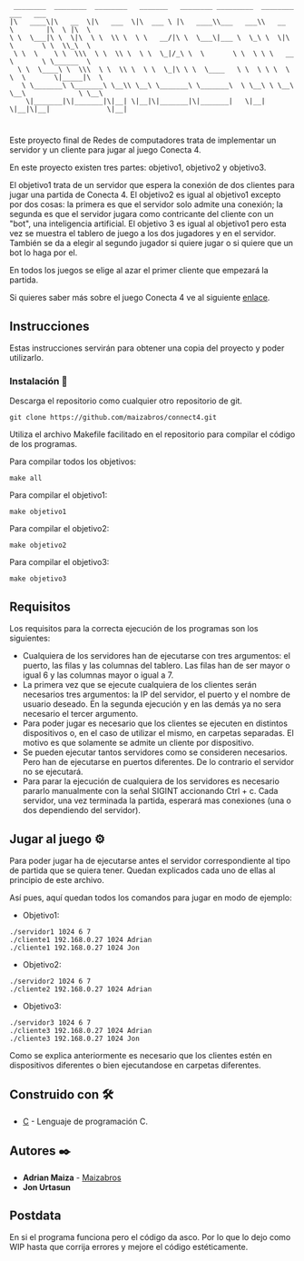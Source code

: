 ```
 ________  ________  ________   _______   ________ _________  ________          ___   ___     
|\   ____\|\   __  \|\   ___  \|\  ___ \ |\   ____\\___   ___\\   __  \        |\  \ |\  \    
\ \  \___|\ \  \|\  \ \  \\ \  \ \   __/|\ \  \___\|___ \  \_\ \  \|\  \       \ \  \\_\  \   
 \ \  \    \ \  \\\  \ \  \\ \  \ \  \_|/_\ \  \       \ \  \ \ \   __  \       \ \______  \  
  \ \  \____\ \  \\\  \ \  \\ \  \ \  \_|\ \ \  \____   \ \  \ \ \  \ \  \       \|_____|\  \ 
   \ \_______\ \_______\ \__\\ \__\ \_______\ \_______\  \ \__\ \ \__\ \__\             \ \__\
    \|_______|\|_______|\|__| \|__|\|_______|\|_______|   \|__|  \|__|\|__|              \|__|
```
#
Este proyecto final de Redes de computadores trata de implementar un servidor y un cliente para jugar al juego Conecta 4. 

En este proyecto existen tres partes: objetivo1, objetivo2 y objetivo3.

El objetivo1 trata de un servidor que espera la conexión de dos clientes para jugar una partida de Conecta 4.
El objetivo2 es igual al objetivo1 excepto por dos cosas: la primera es que el servidor solo admite una conexión; la segunda es que el servidor jugara como contricante del cliente con un "bot", una inteligencia artificial.
El objetivo 3 es igual al objetivo1 pero esta vez se muestra el tablero de juego a los dos jugadores y en el servidor. También se da a elegir al segundo jugador si quiere jugar o si quiere que un bot lo haga por el.

En todos los juegos se elige al azar el primer cliente que empezará la partida.

Si quieres saber más sobre el juego Conecta 4 ve al siguiente [enlace](https://es.wikipedia.org/wiki/Conecta_4).


## Instrucciones

Estas instrucciones servirán para obtener una copia del proyecto y poder utilizarlo.


### Instalación 🔧

Descarga el repositorio como cualquier otro repositorio de git.
```
git clone https://github.com/maizabros/connect4.git
```

Utiliza el archivo Makefile facilitado en el repositorio para compilar el código de los programas.

Para compilar todos los objetivos:
```
make all
```
Para compilar el objetivo1:
```
make objetivo1 
```
Para compilar el objetivo2:
```
make objetivo2 
```
Para compilar el objetivo3:
```
make objetivo3 
```
## Requisitos

Los requisitos para la correcta ejecución de los programas son los siguientes:

* Cualquiera de los servidores han de ejecutarse con tres argumentos: el puerto, las filas y las columnas del tablero. Las filas han de ser mayor o igual 6 y las columnas mayor o igual a 7.
* La primera vez que se ejecute cualquiera de los clientes serán necesarios tres argumentos: la IP del servidor, el puerto y el nombre de usuario deseado. En la segunda ejecución y en las demás ya no sera necesario el tercer argumento.
* Para poder jugar es necesario que los clientes se ejecuten en distintos dispositivos o, en el caso de utilizar el mismo, en carpetas separadas. El motivo es que solamente se admite un cliente por dispositivo.
* Se pueden ejecutar tantos servidores como se consideren necesarios. Pero han de ejecutarse en puertos diferentes. De lo contrario el servidor no se ejecutará.
* Para parar la ejecución de cualquiera de los servidores es necesario pararlo manualmente con la señal SIGINT accionando Ctrl + c. Cada servidor, una vez terminada la partida, esperará mas conexiones (una o dos dependiendo del servidor).

## Jugar al juego ⚙️

Para poder jugar ha de ejecutarse antes el servidor correspondiente al tipo de partida que se quiera tener. Quedan explicados cada uno de ellas al principio de este archivo. 

Así pues, aquí quedan todos los comandos para jugar en modo de ejemplo:

* Objetivo1:
```
./servidor1 1024 6 7
./cliente1 192.168.0.27 1024 Adrian
./cliente1 192.168.0.27 1024 Jon
```
* Objetivo2:
```
./servidor2 1024 6 7
./cliente2 192.168.0.27 1024 Adrian
```
* Objetivo3:
```
./servidor3 1024 6 7
./cliente3 192.168.0.27 1024 Adrian
./cliente3 192.168.0.27 1024 Jon
```
Como se explica anteriormente es necesario que los clientes estén en dispositivos diferentes o bien ejecutandose en carpetas diferentes.

## Construido con 🛠️

* [C](https://es.wikipedia.org/wiki/C_(lenguaje_de_programaci%C3%B3n)) - Lenguaje de programación C. 

## Autores ✒️

* **Adrian Maiza** - [Maizabros](https://github.com/maizabros)
* **Jon Urtasun** 


## Postdata

En si el programa funciona pero el código da asco. Por lo que lo dejo como WIP hasta que corrija errores y mejore el código estéticamente.
